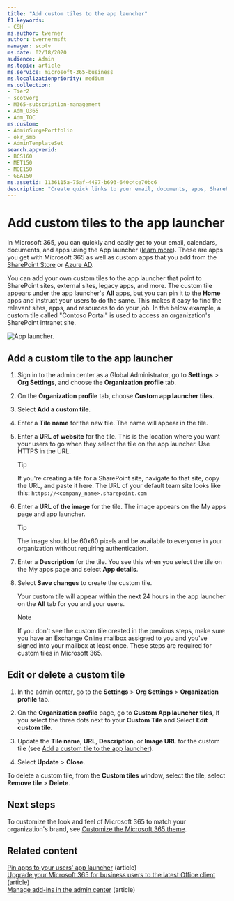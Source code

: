 ```yaml
---
title: "Add custom tiles to the app launcher"
f1.keywords:
- CSH
ms.author: twerner
author: twernermsft
manager: scotv
ms.date: 02/18/2020
audience: Admin
ms.topic: article
ms.service: microsoft-365-business
ms.localizationpriority: medium
ms.collection: 
- Tier2
- scotvorg
- M365-subscription-management 
- Adm_O365
- Adm_TOC
ms.custom: 
- AdminSurgePortfolio
- okr_smb
- AdminTemplateSet
search.appverid:
- BCS160
- MET150
- MOE150
- GEA150
ms.assetid: 1136115a-75af-4497-b693-640c4ce70bc6
description: "Create quick links to your email, documents, apps, SharePoint sites, external sites, and other resources by adding custom tiles to the app launcher."
---
```


# Add custom tiles to the app launcher

In Microsoft 365, you can quickly and easily get to your email, calendars, documents, and apps using the App launcher ([learn more](https://support.microsoft.com/office/79f12104-6fed-442f-96a0-eb089a3f476a)). These are apps you get with Microsoft 365 as well as custom apps that you add from the [SharePoint Store](https://support.microsoft.com/office/dd98e50e-d3db-4ecb-9bb7-82b189822d43) or [Azure AD](/previous-versions/office/office-365-api/).
  
You can add your own custom tiles to the app launcher that point to SharePoint sites, external sites, legacy apps, and more. The custom tile appears under the app launcher's **All** apps, but you can pin it to the **Home** apps and instruct your users to do the same. This makes it easy to find the relevant sites, apps, and resources to do your job. In the below example, a custom tile called "Contoso Portal" is used to access an organization's SharePoint intranet site. 
  
![App launcher.](../../media/7acc06cc-ac7a-4c6e-8ea7-81570a5bdbab.png)
  
## Add a custom tile to the app launcher

1. Sign in to the admin center as a Global Administrator, go to **Settings** > **Org Settings**, and choose the **Organization profile** tab.
    
2. On the **Organization profile** tab, choose **Custom app launcher tiles**.
  
3. Select **Add a custom tile**. 
  
4. Enter a **Tile name** for the new tile. The name will appear in the tile. 
    
5. Enter a **URL of website** for the tile. This is the location where you want your users to go when they select the tile on the app launcher. Use HTTPS in the URL.

    > [!TIP]
    > If you're creating a tile for a SharePoint site, navigate to that site, copy the URL, and paste it here. The URL of your default team site looks like this: `https://<company_name>.sharepoint.com` 
  
6. Enter a **URL of the image** for the tile. The image appears on the My apps page and app launcher.

    > [!TIP]
    > The image should be 60x60 pixels and be available to everyone in your organization without requiring authentication.

7. Enter a **Description** for the tile. You see this when you select the tile on the My apps page and select **App details**. 
  
8. Select **Save changes** to create the custom tile. 
    
    Your custom tile will appear within the next 24 hours in the app launcher on the **All** tab for you and your users. 

    > [!NOTE]
    > If you don't see the custom tile created in the previous steps, make sure you have an Exchange Online mailbox assigned to you and you've signed into your mailbox at least once. These steps are required for custom tiles in Microsoft 365. 
  
## Edit or delete a custom tile

1. In the admin center, go to the **Settings** > **Org Settings** > **Organization profile** tab.
    
2. On the **Organization profile** page, go to **Custom App launcher tiles**,  If you select the three dots next to your **Custom Tile** and Select **Edit custom tile**.

3. Update the **Tile name**, **URL**, **Description**, or **Image URL** for the custom tile (see [Add a custom tile to the app launcher](#add-a-custom-tile-to-the-app-launcher)).
    
4. Select **Update** \> **Close**. 
    
To delete a custom tile, from the **Custom tiles** window, select the tile, select **Remove tile** > **Delete**. 
  
## Next steps

 To customize the look and feel of Microsoft 365 to match your organization's brand, see [Customize the Microsoft 365 theme](../setup/customize-your-organization-theme.md).

## Related content

[Pin apps to your users' app launcher](pin-apps-to-app-launcher.md) (article)\
[Upgrade your Microsoft 365 for business users to the latest Office client](../setup/upgrade-users-to-latest-office-client.md) (article)\
[Manage add-ins in the admin center](../manage/manage-addins-in-the-admin-center.md) (article)
